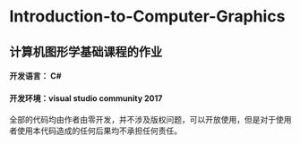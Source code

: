 # Introduction-to-Computer-Graphics
## 计算机图形学基础课程的作业
#### 开发语言： C#
#### 开发环境：visual studio community 2017
全部的代码均由作者由零开发，并不涉及版权问题，可以开放使用，但是对于使用者使用本代码造成的任何后果均不承担任何责任。
